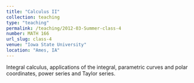 ```yaml
---
title: "Calculus II"
collection: teaching
type: "teaching"
permalink: /teaching/2012-03-Summer-class-4
number: MATH 166
url_slug: class-4
venue: "Iowa State University"
location: "Ames, IA"
---
```


Integral calculus, applications of the integral, parametric curves and polar coordinates, power series and Taylor series.
